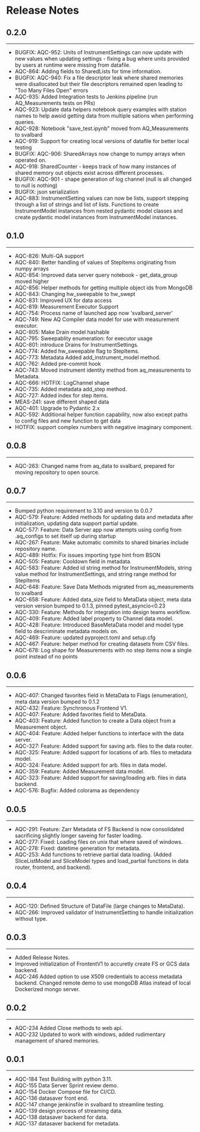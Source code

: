 # Release Notes

## 0.2.0
---
 - BUGFIX: AQC-952: Units of InstrumentSettings can now update with new values when updating settings - fixing a bug where units provided by users at runtime were missing from datafile.
 - AQC-864: Adding fields to SharedLists for time information.
 - BUGFIX: AQC-940: Fix a file descriptor leak where shared memories were disallocated but their file descriptors remained open leading to "Too Many Files Open" errors
 - AQC-935: Added Integration tests to Jenkins pipeline (run AQ_Measurements tests on PRs)
 - AQC-923: Update data helpers notebook query examples with station names to help awoid getting data from multiple sations when performing queries.
 - AQC-928: Notebook "save_test.ipynb" moved from AQ_Measurements to svalbard
 - AQC-919: Support for creating local versions of datafile for better local testing
 - BUGFIX: AQC-906: SharedArrays now change to numpy arrays when operated on.
 - AQC-918: SharedCounter - keeps track of how many instances of shared memory out objects exist across different processes.
 - BUGFIX: AQC-901 - shape generation of log channel (null is all changed to null is nothing)
 - BUGFIX: json serialization
 - AQC-883: InstrumentSetting values can now be lists, support stepping through a list of strings and list of lists. Functions to create InstrumentModel instances from nested pydantic model classes and create pydantic model instances from InstrumentModel instances.
 

## 0.1.0
---
 - AQC-826: Multi-QA support
 - AQC-840: Better handling of values of StepItems originating from numpy arrays
 - AQC-854: Improved data server query notebook - get_data_group moved higher
 - AQC-856: Helper methods for getting multiple object ids from MongoDB
 - AQC-843: Changing hw_sweepable to hw_swept
 - AQC-831: Improved UX for data access
 - AQC-819: Measurement Executor Support
 - AQC-754: Process name of launched app now 'svalbard_server'
 - AQC-749: New AQ Compiler data model for use with measurement executor.
 - AQC-805: Make Drain model hashable
 - AQC-795: Sweepablity enumeration: for executor usage
 - AQC-801: introduce Drains for InstrumentSettings.
 - AQC-774: Added hw_sweepable flag to StepItems.
 - AQC-773: Metadata Added add_instrument_model method.
 - AQC-762: Added pre-commit hook 
 - AQC-743: Moved instrument identity method from aq_measurements to Metadata.
 - AQC-666: HOTFIX: LogChannel shape
 - AQC-735: Added metadata add_step method.
 - AQC-727: Added index for step items.
 - MEAS-241: save different shaped data
 - AQC-401: Upgrade to Pydantic 2.x
 - AQC-592: Additional helper function capability, now also except paths to config files and new function to get data
 - HOTFIX: support complex numbers with negative imaginary component.

## 0.0.8
---
 - AQC-263: Changed name from aq_data to svalbard, prepared for moving repository to open source.

## 0.0.7
---
 - Bumped python requirement to 3.10 and version to 0.0.7
 - AQC-579: Feature: Added methods for updating data and metadata after initialization, updating data support partial update.
 - AQC-577: Feature: Data Server app now attempts using config from .aq_configs to set itself up during startup
 - AQC-267: Feature: Make automatic commits to shared binaries include repository name.
 - AQC-489: Hotfix: Fix issues importing type hint from BSON
 - AQC-505: Feature: Cooldown field in metadata.
 - AQC-583: Feature: Added id string method for InstrumentModels, string value method for InstrumentSettings, and string range method for StepItems
 - AQC-648: Feature: Save Data Methods migrated from aq_measurements to svalbard
 - AQC-658: Feature: Added data_size field to MetaData object, meta data version version bumped to 0.1.3, pinned pytest_asyncio<0.23 
 - AQC-330: Feature: Methods for integration into design teams workflow.
 - AQC-409: Feature: Added label property to Channel data model.
 - AQC-428: Feature: Introduced BaseMetaData model and model type field to descriminate metadata models on. 
 - AQC-469: Feature: updated pyproject.toml and setup.cfg
 - AQC-467: Feature: helper method for creating datasets from CSV files.
 - AQC-678: Log shape for Measurements with no step items now a single point instead of no points

## 0.0.6
---
 - AQC-407: Changed favorites field in MetaData to Flags (enumeration), meta data version bumped to 0.1.2
 - AQC-432: Feature: Synchronous Frontend V1.
 - AQC-407: Feature: Added favorites field to MetaData.
 - AQC-403: Feature: Added function to create a Data object from a Measurement object.
 - AQC-404: Feature: Added helper functions to interface with the data server.
 - AQC-327: Feature: Added support for saving arb. files to the data router.
 - AQC-325: Feature: Added support for locations of arb. files to metadata model.
 - AQC-324: Feature: Added support for arb. files in data model.
 - AQC-359: Feature: Added Measurement data model.
 - AQC-323: Feature: Added support for saving/loading arb. files in data backend.
 - AQC-576: Bugfix: Added colorama as dependency

## 0.0.5
---
 - AQC-291: Feature: Zarr Metadata of FS Backend is now consolidated sacrificing slightly longer saveing for faster loading.
 - AQC-277: Fixed: Loading files on unix that where saved of windows.
 - AQC-278: Fixed: datetime generation for metadata.
 - AQC-253: Add functions to retrieve partial data loading. (Added SliceListModel and SliceModel types and load_partial functions in data router, frontend, and backend).

## 0.0.4
---
 - AQC-120: Defined Structure of DataFile (large changes to MetaData).
 - AQC-266: Improved validator of InstrumentSetting to handle initialization without type.

## 0.0.3
---
 - Added Release Notes.
 - Improved initialization of FrontentV1 to accuretly create FS or GCS data backend.
 - AQC-246 Added option to use X509 credentials to access metadata backend. Changed remote demo to use mongoDB Atlas instead of local Dockerized mongo server.

## 0.0.2
---
 - AQC-234 Added Close methods to web api.
 - AQC-232 Updated to work with windows, added rudimentary management of shared memories.

## 0.0.1
---
 - AQC-184 Test Building with python 3.11.
 - AQC-155 Data Server Sprint review demo.
 - AQC-154 Docker Compose file for CI/CD.
 - AQC-136 datasaver front end.
 - AQC-147 change jenkinsfile in svalbard to streamline testing.
 - AQC-139 design process of streaming data.
 - AQC-138 datasaver backend for data.
 - AQC-137 datasaver backend for metadata.